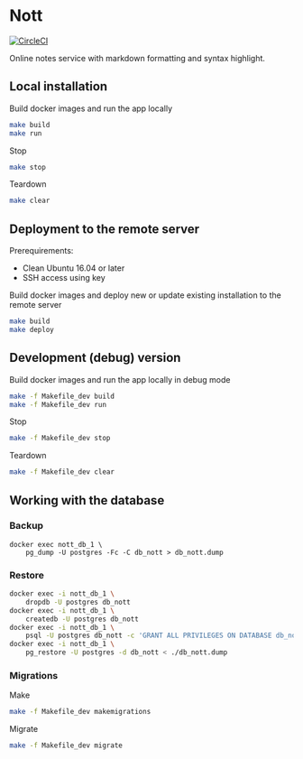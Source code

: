 # Nott

[![CircleCI](https://circleci.com/gh/tetafro/nott.svg?style=shield)](https://circleci.com/gh/tetafro/nott)

Online notes service with markdown formatting and syntax highlight.

## Local installation

Build docker images and run the app locally
```sh
make build
make run
```

Stop
```sh
make stop
```

Teardown
```sh
make clear
```

## Deployment to the remote server

Prerequirements:

* Clean Ubuntu 16.04 or later
* SSH access using key

Build docker images and deploy new or update existing installation to the remote server
```sh
make build
make deploy
```

## Development (debug) version

Build docker images and run the app locally in debug mode

```sh
make -f Makefile_dev build
make -f Makefile_dev run
```

Stop
```sh
make -f Makefile_dev stop
```

Teardown
```sh
make -f Makefile_dev clear
```

## Working with the database

### Backup

```
docker exec nott_db_1 \
    pg_dump -U postgres -Fc -C db_nott > db_nott.dump
```

### Restore

```sh
docker exec -i nott_db_1 \
    dropdb -U postgres db_nott
docker exec -i nott_db_1 \
    createdb -U postgres db_nott
docker exec -i nott_db_1 \
    psql -U postgres db_nott -c 'GRANT ALL PRIVILEGES ON DATABASE db_nott TO pguser;'
docker exec -i nott_db_1 \
    pg_restore -U postgres -d db_nott < ./db_nott.dump
```

### Migrations

Make
```sh
make -f Makefile_dev makemigrations
```

Migrate
```sh
make -f Makefile_dev migrate
```
